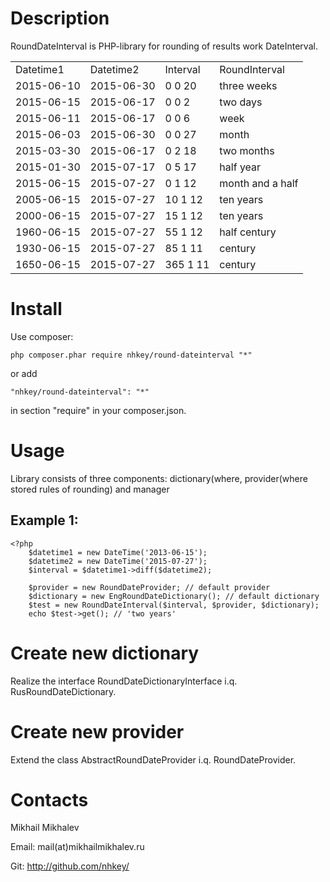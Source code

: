 # Description

RoundDateInterval is PHP-library for rounding of results work DateInterval.

<table>
    <tr>
        <td>Datetime1</td>
        <td>Datetime2</td>
        <td>Interval</td>
        <td>RoundInterval</td>
    </tr>
    <tr>
        <td>2015-06-10</td>
        <td>2015-06-30</td>
        <td>0 0 20</td>
        <td>three weeks</td>
    </tr>
    <tr>
        <td>2015-06-15</td>
        <td>2015-06-17</td>
        <td>0 0 2</td>
        <td>two days</td>
    </tr>
    <tr>
        <td>2015-06-11</td>
        <td>2015-06-17</td>
        <td>0 0 6</td>
        <td>week</td>
    </tr>
    <tr>
        <td>2015-06-03</td>
        <td>2015-06-30</td>
        <td>0 0 27</td>
        <td>month</td>
    </tr>
    <tr>
        <td>2015-03-30</td>
        <td>2015-06-17</td>
        <td>0 2 18</td>
        <td>two months</td>
    </tr>
    <tr>
        <td>2015-01-30</td>
        <td>2015-07-17</td>
        <td>0 5 17</td>
        <td>half year</td>
    </tr>
    <tr>
        <td>2015-06-15</td>
        <td>2015-07-27</td>
        <td>0 1 12</td>
        <td>month and a half</td>
    </tr>
    <tr>
        <td>2005-06-15</td>
        <td>2015-07-27</td>
        <td>10 1 12</td>
        <td>ten years</td>
    </tr>
    <tr>
        <td>2000-06-15</td>
        <td>2015-07-27</td>
        <td>15 1 12</td>
        <td>ten years</td>
    </tr>
    <tr>
        <td>1960-06-15</td>
        <td>2015-07-27</td>
        <td>55 1 12</td>
        <td>half century</td>
    </tr>
    <tr>
        <td>1930-06-15</td>
        <td>2015-07-27</td>
        <td>85 1 11</td>
        <td>century</td>
    </tr>
    <tr>
        <td>1650-06-15</td>
        <td>2015-07-27</td>
        <td>365 1 11</td>
        <td>century</td>
    </tr>
</table>


# Install

Use composer:

    php composer.phar require nhkey/round-dateinterval "*"
    
or add

    "nhkey/round-dateinterval": "*"
    
in section "require" in your composer.json.


# Usage

Library consists of three components: dictionary(where, provider(where stored rules of rounding) and manager 

## Example 1:

    <?php
        $datetime1 = new DateTime('2013-06-15');
        $datetime2 = new DateTime('2015-07-27');
        $interval = $datetime1->diff($datetime2);
        
        $provider = new RoundDateProvider; // default provider
        $dictionary = new EngRoundDateDictionary(); // default dictionary
        $test = new RoundDateInterval($interval, $provider, $dictionary);
        echo $test->get(); // 'two years'
        


# Create new dictionary

Realize the interface RoundDateDictionaryInterface i.q. RusRoundDateDictionary.

# Create new provider

Extend the class AbstractRoundDateProvider i.q. RoundDateProvider. 

# Contacts

Mikhail Mikhalev

Email: mail(at)mikhailmikhalev.ru

Git: http://github.com/nhkey/